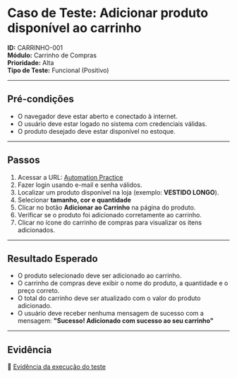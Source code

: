 # Caso de Teste: Adicionar produto disponível ao carrinho

**ID:** CARRINHO-001  
**Módulo:** Carrinho de Compras  
**Prioridade:** Alta  
**Tipo de Teste:** Funcional (Positivo)

---

## Pré-condições
- O navegador deve estar aberto e conectado à internet.  
- O usuário deve estar logado no sistema com credenciais válidas.  
- O produto desejado deve estar disponível no estoque.

---

## Passos
1. Acessar a URL: [Automation Practice](https://www.automationpratice.com.br/)  
2. Fazer login usando e-mail e senha válidos.  
3. Localizar um produto disponível na loja (exemplo: **VESTIDO LONGO**).
4. Selecionar **tamanho, cor e quantidade** 
5. Clicar no botão **Adicionar ao Carrinho** na página do produto.  
6. Verificar se o produto foi adicionado corretamente ao carrinho.  
7. Clicar no ícone do carrinho de compras para visualizar os itens adicionados.

---

## Resultado Esperado
- O produto selecionado deve ser adicionado ao carrinho.  
- O carrinho de compras deve exibir o nome do produto, a quantidade e o preço correto.  
- O total do carrinho deve ser atualizado com o valor do produto adicionado.  
- O usuário deve receber nenhuma mensagem de sucesso com a mensagem: **"Sucesso! Adicionado com sucesso ao seu carrinho"**

---

## Evidência  
📎 [Evidência da execução do teste](https://drive.google.com/file/d/1N1YQh7nKJtj_fp-IBnukKJm95jx_PYy5/view?usp=drive_link)
